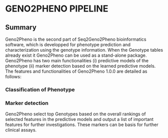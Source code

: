
# GENO2PHENO PIPELINE

## Summary
Geno2Pheno is the second part of Seq2Geno2Pheno bioinformatics software, which is developped for phenotype prediction and characterization using the genotype information. When the Genotype tables already exist it Geno2Pheno can be used as a stand-alone package.
Geno2Pheno has two main functionalities (i) predictive models of the phenotype (ii) marker detection based on the learned predictive models.
The features and functionalities of Geno2Pheno 1.0.0 are detailed as follows:


### Classification of Phenotype


### Marker detection

Geno2Pheno select top Genotypes based on the overall rankings of selected features in the predictive models and output
a list of important features for further investigations. These markers can be basis for further clinical assays.






